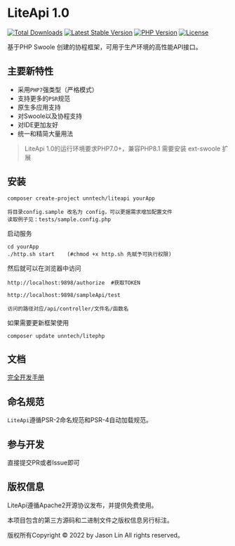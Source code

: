 
LiteApi 1.0
===============

[![Total Downloads](https://poser.pugx.org/unntech/liteapi/downloads)](https://packagist.org/packages/unntech/liteapi)
[![Latest Stable Version](https://poser.pugx.org/unntech/liteapi/v/stable)](https://packagist.org/packages/unntech/liteapi)
[![PHP Version](https://img.shields.io/badge/php-%3E%3D7.0-8892BF.svg)](http://www.php.net/)
[![License](https://poser.pugx.org/unntech/liteapi/license)](https://packagist.org/packages/unntech/liteapi)

基于PHP Swoole 创建的协程框架，可用于生产环境的高性能API接口。



## 主要新特性

* 采用`PHP7`强类型（严格模式）
* 支持更多的`PSR`规范
* 原生多应用支持
* 对Swoole以及协程支持
* 对IDE更加友好
* 统一和精简大量用法


> LiteApi 1.0的运行环境要求PHP7.0+，兼容PHP8.1
> 需要安装 ext-swoole 扩展

## 安装

~~~
composer create-project unntech/liteapi yourApp
~~~

~~~
将目录config.sample 改名为 config，可以更据需求增加配置文件
读取例子见：tests/sample.config.php
~~~


启动服务

~~~
cd yourApp
./http.sh start    (#chmod +x http.sh 先赋予可执行权限)
~~~

然后就可以在浏览器中访问

~~~
http://localhost:9898/authorize  #获取TOKEN

http://localhost:9898/sampleApi/test
~~~

~~~
访问的路径对应/api/controller/文件名/函数名
~~~

如果需要更新框架使用
~~~
composer update unntech/litephp
~~~

## 文档

[完全开发手册](#)

## 命名规范

`LiteApi`遵循PSR-2命名规范和PSR-4自动加载规范。

## 参与开发

直接提交PR或者Issue即可

## 版权信息

LiteApi遵循Apache2开源协议发布，并提供免费使用。

本项目包含的第三方源码和二进制文件之版权信息另行标注。

版权所有Copyright © 2022 by Jason Lin All rights reserved。

